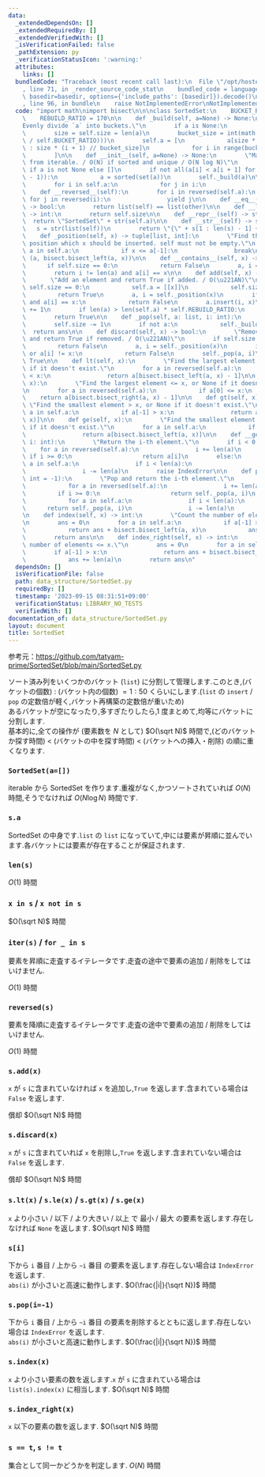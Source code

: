 ```yaml
---
data:
  _extendedDependsOn: []
  _extendedRequiredBy: []
  _extendedVerifiedWith: []
  _isVerificationFailed: false
  _pathExtension: py
  _verificationStatusIcon: ':warning:'
  attributes:
    links: []
  bundledCode: "Traceback (most recent call last):\n  File \"/opt/hostedtoolcache/PyPy/3.10.12/x64/lib/pypy3.10/site-packages/onlinejudge_verify/documentation/build.py\"\
    , line 71, in _render_source_code_stat\n    bundled_code = language.bundle(stat.path,\
    \ basedir=basedir, options={'include_paths': [basedir]}).decode()\n  File \"/opt/hostedtoolcache/PyPy/3.10.12/x64/lib/pypy3.10/site-packages/onlinejudge_verify/languages/python.py\"\
    , line 96, in bundle\n    raise NotImplementedError\nNotImplementedError\n"
  code: "import math\nimport bisect\n\n\nclass SortedSet:\n    BUCKET_RATIO = 50\n\
    \    REBUILD_RATIO = 170\n\n    def _build(self, a=None) -> None:\n        \"\
    Evenly divide `a` into buckets.\"\n        if a is None:\n            a = list(self)\n\
    \        size = self.size = len(a)\n        bucket_size = int(math.ceil(math.sqrt(size\
    \ / self.BUCKET_RATIO)))\n        self.a = [\n            a[size * i // bucket_size\
    \ : size * (i + 1) // bucket_size]\n            for i in range(bucket_size)\n\
    \        ]\n\n    def __init__(self, a=None) -> None:\n        \"Make a new SortedSet\
    \ from iterable. / O(N) if sorted and unique / O(N log N)\"\n        a = list(a)\
    \ if a is not None else []\n        if not all(a[i] < a[i + 1] for i in range(len(a)\
    \ - 1)):\n            a = sorted(set(a))\n        self._build(a)\n\n    def __iter__(self):\n\
    \        for i in self.a:\n            for j in i:\n                yield j\n\n\
    \    def __reversed__(self):\n        for i in reversed(self.a):\n           \
    \ for j in reversed(i):\n                yield j\n\n    def __eq__(self, other)\
    \ -> bool:\n        return list(self) == list(other)\n\n    def __len__(self)\
    \ -> int:\n        return self.size\n\n    def __repr__(self) -> str:\n      \
    \  return \"SortedSet\" + str(self.a)\n\n    def __str__(self) -> str:\n     \
    \   s = str(list(self))\n        return \"{\" + s[1 : len(s) - 1] + \"}\"\n\n\
    \    def _position(self, x) -> tuple[list, int]:\n        \"Find the bucket and\
    \ position which x should be inserted. self must not be empty.\"\n        for\
    \ a in self.a:\n            if x <= a[-1]:\n                break\n        return\
    \ (a, bisect.bisect_left(a, x))\n\n    def __contains__(self, x) -> bool:\n  \
    \      if self.size == 0:\n            return False\n        a, i = self._position(x)\n\
    \        return i != len(a) and a[i] == x\n\n    def add(self, x) -> bool:\n \
    \       \"Add an element and return True if added. / O(\u221AN)\"\n        if\
    \ self.size == 0:\n            self.a = [[x]]\n            self.size = 1\n   \
    \         return True\n        a, i = self._position(x)\n        if i != len(a)\
    \ and a[i] == x:\n            return False\n        a.insert(i, x)\n        self.size\
    \ += 1\n        if len(a) > len(self.a) * self.REBUILD_RATIO:\n            self._build()\n\
    \        return True\n\n    def _pop(self, a: list, i: int):\n        ans = a.pop(i)\n\
    \        self.size -= 1\n        if not a:\n            self._build()\n      \
    \  return ans\n\n    def discard(self, x) -> bool:\n        \"Remove an element\
    \ and return True if removed. / O(\u221AN)\"\n        if self.size == 0:\n   \
    \         return False\n        a, i = self._position(x)\n        if i == len(a)\
    \ or a[i] != x:\n            return False\n        self._pop(a, i)\n        return\
    \ True\n\n    def lt(self, x):\n        \"Find the largest element < x, or None\
    \ if it doesn't exist.\"\n        for a in reversed(self.a):\n            if a[0]\
    \ < x:\n                return a[bisect.bisect_left(a, x) - 1]\n\n    def le(self,\
    \ x):\n        \"Find the largest element <= x, or None if it doesn't exist.\"\
    \n        for a in reversed(self.a):\n            if a[0] <= x:\n            \
    \    return a[bisect.bisect_right(a, x) - 1]\n\n    def gt(self, x):\n       \
    \ \"Find the smallest element > x, or None if it doesn't exist.\"\n        for\
    \ a in self.a:\n            if a[-1] > x:\n                return a[bisect.bisect_right(a,\
    \ x)]\n\n    def ge(self, x):\n        \"Find the smallest element >= x, or None\
    \ if it doesn't exist.\"\n        for a in self.a:\n            if a[-1] >= x:\n\
    \                return a[bisect.bisect_left(a, x)]\n\n    def __getitem__(self,\
    \ i: int):\n        \"Return the i-th element.\"\n        if i < 0:\n        \
    \    for a in reversed(self.a):\n                i += len(a)\n               \
    \ if i >= 0:\n                    return a[i]\n        else:\n            for\
    \ a in self.a:\n                if i < len(a):\n                    return a[i]\n\
    \                i -= len(a)\n        raise IndexError\n\n    def pop(self, i:\
    \ int = -1):\n        \"Pop and return the i-th element.\"\n        if i < 0:\n\
    \            for a in reversed(self.a):\n                i += len(a)\n       \
    \         if i >= 0:\n                    return self._pop(a, i)\n        else:\n\
    \            for a in self.a:\n                if i < len(a):\n              \
    \      return self._pop(a, i)\n                i -= len(a)\n        raise IndexError\n\
    \n    def index(self, x) -> int:\n        \"Count the number of elements < x.\"\
    \n        ans = 0\n        for a in self.a:\n            if a[-1] >= x:\n    \
    \            return ans + bisect.bisect_left(a, x)\n            ans += len(a)\n\
    \        return ans\n\n    def index_right(self, x) -> int:\n        \"Count the\
    \ number of elements <= x.\"\n        ans = 0\n        for a in self.a:\n    \
    \        if a[-1] > x:\n                return ans + bisect.bisect_right(a, x)\n\
    \            ans += len(a)\n        return ans\n"
  dependsOn: []
  isVerificationFile: false
  path: data_structure/SortedSet.py
  requiredBy: []
  timestamp: '2023-09-15 08:31:51+09:00'
  verificationStatus: LIBRARY_NO_TESTS
  verifiedWith: []
documentation_of: data_structure/SortedSet.py
layout: document
title: SortedSet
---
```


参考元：https://github.com/tatyam-prime/SortedSet/blob/main/SortedSet.py

ソート済み列をいくつかのバケット (`list`) に分割して管理します.このとき,(バケットの個数) : (バケット内の個数) ${} = 1 : 50$ くらいにします.(`list` の `insert` / `pop` の定数倍が軽く,バケット再構築の定数倍が重いため)  
あるバケットが空になったり,多すぎたりしたら,1 度まとめて,均等にバケットに分割します.  
基本的に,全ての操作が (要素数を $N$ として) $O(\sqrt N)$ 時間で,(どのバケットか探す時間) < (バケットの中を探す時間) < (バケットへの挿入・削除) の順に重くなります.

### `SortedSet(a=[])`

iterable から SortedSet を作ります.重複がなく,かつソートされていれば $O(N)$ 時間,そうでなければ $O(N \log N)$ 時間です.

### `s.a`

SortedSet の中身です.`list` の `list` になっていて,中には要素が昇順に並んでいます.各バケットには要素が存在することが保証されます.

### `len(s)`

$O(1)$ 時間

### `x in s` / `x not in s`

$O(\sqrt N)$ 時間

### `iter(s)` / `for _ in s`

要素を昇順に走査するイテレータです.走査の途中で要素の追加 / 削除をしてはいけません.

$O(1)$ 時間

### `reversed(s)`

要素を降順に走査するイテレータです.走査の途中で要素の追加 / 削除をしてはいけません.

$O(1)$ 時間

### `s.add(x)`

`x` が `s` に含まれていなければ `x` を追加し,`True` を返します.含まれている場合は `False` を返します.

償却 $O(\sqrt N)$ 時間

### `s.discard(x)`

`x` が `s` に含まれていれば `x` を削除し,`True` を返します.含まれていない場合は `False` を返します.

償却 $O(\sqrt N)$ 時間

### `s.lt(x)` / `s.le(x)` / `s.gt(x)` / `s.ge(x)`

`x` より小さい / 以下 / より大きい / 以上 で 最小 / 最大 の要素を返します.存在しなければ `None` を返します. $O(\sqrt N)$ 時間

### `s[i]`

下から `i` 番目 / 上から `~i` 番目 の要素を返します.存在しない場合は `IndexError` を返します.  
`abs(i)` が小さいと高速に動作します. $O(\frac{|i|}{\sqrt N})$ 時間

### `s.pop(i=-1)`

下から `i` 番目 / 上から `~i` 番目 の要素を削除するとともに返します.存在しない場合は `IndexError` を返します.  
`abs(i)` が小さいと高速に動作します. $O(\frac{|i|}{\sqrt N})$ 時間

### `s.index(x)`

`x` より小さい要素の数を返します.`x` が `s` に含まれている場合は `list(s).index(x)` に相当します. $O(\sqrt N)$ 時間

### `s.index_right(x)`

`x` 以下の要素の数を返します. $O(\sqrt N)$ 時間

### `s == t`, `s != t`

集合として同一かどうかを判定します. $O(N)$ 時間
